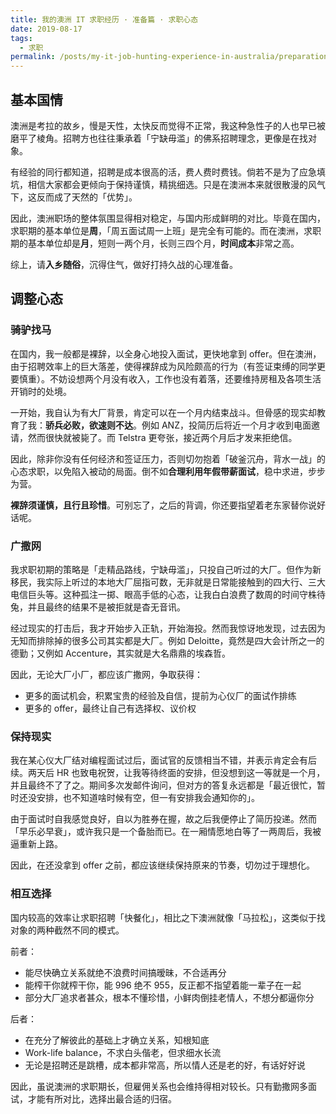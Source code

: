 ```yaml
---
title: 我的澳洲 IT 求职经历 · 准备篇 · 求职心态
date: 2019-08-17
tags:
  - 求职
permalink: /posts/my-it-job-hunting-experience-in-australia/preparation/mentality.html
---
```


## 基本国情

澳洲是考拉的故乡，慢是天性，太快反而觉得不正常，我这种急性子的人也早已被磨平了棱角。招聘方也往往秉承着「宁缺毋滥」的佛系招聘理念，更像是在找对象。

有经验的同行都知道，招聘是成本很高的活，费人费时费钱。倘若不是为了应急填坑，相信大家都会更倾向于保持谨慎，精挑细选。只是在澳洲本来就很散漫的风气下，这反而成了天然的「优势」。

因此，澳洲职场的整体氛围显得相对稳定，与国内形成鲜明的对比。毕竟在国内，求职期的基本单位是**周**，「周五面试周一上班」是完全有可能的。而在澳洲，求职期的基本单位却是**月**，短则一两个月，长则三四个月，**时间成本**非常之高。

综上，请**入乡随俗**，沉得住气，做好打持久战的心理准备。

## 调整心态

### 骑驴找马

在国内，我一般都是裸辞，以全身心地投入面试，更快地拿到 offer。但在澳洲，由于招聘效率上的巨大落差，使得裸辞成为风险颇高的行为（有签证束缚的同学更要慎重）。不妨设想两个月没有收入，工作也没有着落，还要维持房租及各项生活开销时的处境。

一开始，我自认为有大厂背景，肯定可以在一个月内结束战斗。但骨感的现实却教育了我：**骄兵必败，欲速则不达**。例如 ANZ，投简历后将近一个月才收到电面邀请，然而很快就被毙了。而 Telstra 更夸张，接近两个月后才发来拒绝信。

因此，除非你没有任何经济和签证压力，否则切勿抱着「破釜沉舟，背水一战」的心态求职，以免陷入被动的局面。倒不如**合理利用年假带薪面试**，稳中求进，步步为营。

**裸辞须谨慎，且行且珍惜**。可别忘了，之后的背调，你还要指望着老东家替你说好话呢。

### 广撒网

我求职初期的策略是「走精品路线，宁缺毋滥」，只投自己听过的大厂。但作为新移民，我实际上听过的本地大厂屈指可数，无非就是日常能接触到的四大行、三大电信巨头等。这种孤注一掷、眼高手低的心态，让我白白浪费了数周的时间守株待兔，并且最终的结果不是被拒就是杳无音讯。

经过现实的打击后，我才开始步入正轨，开始海投。然而我惊讶地发现，过去因为无知而排除掉的很多公司其实都是大厂。例如 Deloitte，竟然是四大会计所之一的德勤；又例如 Accenture，其实就是大名鼎鼎的埃森哲。

因此，无论大厂小厂，都应该广撒网，争取获得：

* 更多的面试机会，积累宝贵的经验及自信，提前为心仪厂的面试作排练
* 更多的 offer，最终让自己有选择权、议价权

### 保持现实

我在某心仪大厂结对编程面试过后，面试官的反馈相当不错，并表示肯定会有后续。两天后 HR 也致电祝贺，让我等待终面的安排，但没想到这一等就是一个月，并且最终不了了之。期间多次发邮件询问，但对方的答复永远都是「最近很忙，暂时还没安排，也不知道啥时候有空，但一有安排我会通知你的」。

由于面试时自我感觉良好，自以为胜券在握，故之后我便停止了简历投递。然而「早乐必早衰」，或许我只是一个备胎而已。在一厢情愿地白等了一两周后，我被逼重新上路。

因此，在还没拿到 offer 之前，都应该继续保持原来的节奏，切勿过于理想化。

### 相互选择

国内较高的效率让求职招聘「快餐化」，相比之下澳洲就像「马拉松」，这类似于找对象的两种截然不同的模式。

前者：

* 能尽快确立关系就绝不浪费时间搞暧昧，不合适再分
* 能榨干你就榨干你，能 996 绝不 955，反正都不指望着能一辈子在一起
* 部分大厂追求者甚众，根本不懂珍惜，小鲜肉倒挂老情人，不想分都逼你分

后者：

* 在充分了解彼此的基础上才确立关系，知根知底
* Work-life balance，不求白头偕老，但求细水长流
* 无论是招聘还是跳槽，成本都非常高，所以情人还是老的好，有话好好说

因此，虽说澳洲的求职期长，但雇佣关系也会维持得相对较长。只有勤撒网多面试，才能有所对比，选择出最合适的归宿。
